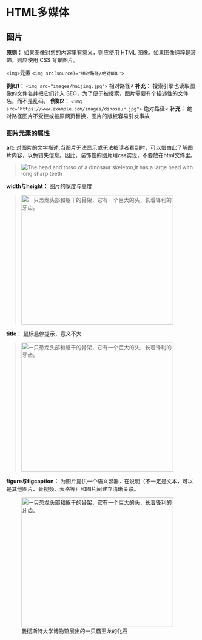 # HTML多媒体
## 图片 
**原则：** 如果图像对您的内容里有意义，则应使用 HTML 图像。如果图像纯粹是装饰，则应使用 CSS 背景图片。

`<img>`元素 `<img src(source)="相对路径/绝对URL">`

**例如1：** `<img src="images/haijing.jpg">` 相对路径√
**补充：** 搜索引擎也读取图像的文件名并把它们计入 SEO，为了便于被搜索，图片需要有个描述性的文件名，而不是乱码。
**例如2：** `<img src="https://www.example.com/images/dinosaur.jpg">` 绝对路径× 
**补充：** 绝对路径图片不受控或被原网页替换，图片的版权容易引发事故
### 图片元素的属性
**alt:** 对图片的文字描述,当图片无法显示或无法被读者看到时，可以借由此了解图片内容，以免错失信息。因此，装饰性的图片用css实现，不要放在html文件里。
><img src="images/dinosaur.jpg" alt="The head and torso of a dinosaur skeleton;it has a large head with long sharp teeth">
**width与height：** 图片的宽度与高度
><img src="images/dinosaur.jpg" alt="一只恐龙头部和躯干的骨架，它有一个巨大的头，长着锋利的牙齿。" width="400" height="341">
**title：** 鼠标悬停提示，意义不大
><img src="images/dinosaur.jpg" 
alt="一只恐龙头部和躯干的骨架，它有一个巨大的头，长着锋利的牙齿。"
width="400" height="341" 
title="A T-Rex on display in the Manchester University Museum">

**figure与figcaption：** 为图片提供一个语义容器，在说明（不一定是文本，可以是其他图片、音视频、表格等）和图片间建立清晰关联。
<figure>
  <img src="https://raw.githubusercontent.com/mdn/learning-area/master/html/multimedia-and-embedding/images-in-html/dinosaur_small.jpg"
      alt="一只恐龙头部和躯干的骨架，它有一个巨大的头，长着锋利的牙齿。"
      width="400"
      height="341">
  <figcaption>曼彻斯特大学博物馆展出的一只霸王龙的化石</figcaption>
</figure>